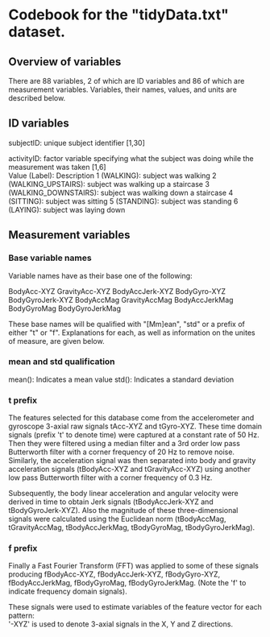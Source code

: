 # Codebook for the "tidyData.txt" dataset.



## Overview of variables
 
There are 88 variables, 2 of which are ID variables and 86 of which are 
measurement variables. Variables, their names, values, and units are described 
below.



## ID variables

subjectID: 	unique subject identifier [1,30]

activityID: 	factor variable specifying what the subject was doing while 
              the measurement was taken [1,6]	
  Value (Label):              Description
	1     (WALKING):            subject was walking
	2     (WALKING_UPSTAIRS):   subject was walking up a staircase
	3     (WALKING_DOWNSTAIRS): subject was walking down a staircase
	4     (SITTING):            subject was sitting
	5     (STANDING):           subject was standing
	6     (LAYING):             subject was laying down



## Measurement variables


### Base variable names

Variable names have as their base one of the following:

BodyAcc-XYZ
GravityAcc-XYZ
BodyAccJerk-XYZ
BodyGyro-XYZ
BodyGyroJerk-XYZ
BodyAccMag
GravityAccMag
BodyAccJerkMag
BodyGyroMag
BodyGyroJerkMag

These base names will be qualified with "[Mm]ean", "std" or a prefix of either 
"t" or "f". Explanations for each, as well as information on the unites of 
measure, are given below.


### mean and std qualification

mean(): Indicates a mean value
std(): Indicates a standard deviation


### t prefix

The features selected for this database come from the accelerometer and 
gyroscope 3-axial raw signals tAcc-XYZ and tGyro-XYZ. These time domain signals 
(prefix 't' to denote time) were captured at a constant rate of 50 Hz. Then they
were filtered using a median filter and a 3rd order low pass Butterworth filter 
with a corner frequency of 20 Hz to remove noise. Similarly, the acceleration 
signal was then separated into body and gravity acceleration signals 
(tBodyAcc-XYZ and tGravityAcc-XYZ) using another low pass Butterworth filter 
with a corner frequency of 0.3 Hz. 

Subsequently, the body linear acceleration and angular velocity were derived in 
time to obtain Jerk signals (tBodyAccJerk-XYZ and tBodyGyroJerk-XYZ). Also the 
magnitude of these three-dimensional signals were calculated using the Euclidean
norm (tBodyAccMag, tGravityAccMag, tBodyAccJerkMag, tBodyGyroMag, 
tBodyGyroJerkMag). 


### f prefix

Finally a Fast Fourier Transform (FFT) was applied to some of these signals 
producing fBodyAcc-XYZ, fBodyAccJerk-XYZ, fBodyGyro-XYZ, fBodyAccJerkMag, 
fBodyGyroMag, fBodyGyroJerkMag. (Note the 'f' to indicate frequency domain 
signals). 

These signals were used to estimate variables of the feature vector for each 
pattern:  
'-XYZ' is used to denote 3-axial signals in the X, Y and Z directions.